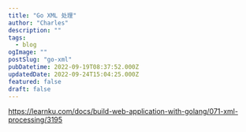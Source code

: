 ```yaml
---
title: "Go XML 处理"
author: "Charles"
description: ""
tags:
  - blog
ogImage: ""
postSlug: "go-xml"
pubDatetime: 2022-09-19T08:37:52.000Z
updatedDate: 2022-09-24T15:04:25.000Z
featured: false
draft: false
---
```


<https://learnku.com/docs/build-web-application-with-golang/071-xml-processing/3195>
